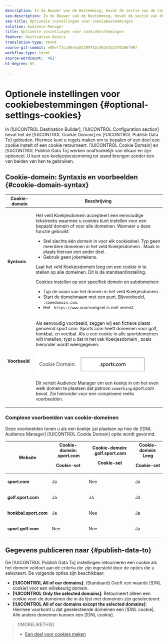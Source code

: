 ```yaml
---
description: In de Bouwer van de Bestemming, bevat de sectie van de Configuratie het Domein van de Koek en publiceert Gegevens aan gebieden. Hiermee kunt u regels maken om te bepalen of een doel een cookie instelt of een cookie retourneert. Cookie-domein en publicatiegegevens om onafhankelijk van elkaar te werken en zijn optioneel. U kunt een koekjesbestemming tot stand brengen zonder één van beiden van hen te gebruiken.
seo-description: In de Bouwer van de Bestemming, bevat de sectie van de Configuratie het Domein van de Koek en publiceert Gegevens aan gebieden. Hiermee kunt u regels maken om te bepalen of een doel een cookie instelt of een cookie retourneert. Cookie-domein en publicatiegegevens om onafhankelijk van elkaar te werken en zijn optioneel. U kunt een koekjesbestemming tot stand brengen zonder één van beiden van hen te gebruiken.
seo-title: Optionele instellingen voor cookiebestemmingen
solution: Audience Manager
title: Optionele instellingen voor cookiebestemmingen
feature: Destination Basics
translation-type: tm+mt
source-git-commit: e05eff3cc04e4a82399752c862e2b2370286f96f
workflow-type: tm+mt
source-wordcount: '461'
ht-degree: 6%

---
```



# Optionele instellingen voor cookiebestemmingen {#optional-settings-cookies}

In [!UICONTROL Destination Builder], [!UICONTROL Configuration section] bevat het de [!UICONTROL Cookie Domain] en [!UICONTROL Publish Data To] gebieden. Hiermee kunt u regels maken om te bepalen of een doel een cookie instelt of een cookie retourneert. [!UICONTROL Cookie Domain] en [!UICONTROL Publish Data To] werken onafhankelijk van elkaar en zijn optioneel. U kunt een koekjesbestemming tot stand brengen zonder één van beiden van hen te gebruiken.

## Cookie-domein: Syntaxis en voorbeelden {#cookie-domain-syntax}

<!-- cookie-destination-options.xml -->

<table id="table_4F4F7562AFEE49F8917AAE5712B5CCE4"> 
 <thead> 
  <tr> 
   <th colname="col1" class="entry"> Cookie-domein </th> 
   <th colname="col2" class="entry"> Beschrijving </th> 
  </tr>
 </thead>
 <tbody> 
  <tr> 
   <td colname="col1"> <p><b>Syntaxis</b> </p> </td> 
   <td colname="col2"> <p>Het veld <span class="wintitle"> Koekjesdomein</span> accepteert een eenvoudige tekstreeks waarmee u cookies kunt instellen voor een bepaald domein of voor alle domeinen. Wanneer u deze functie gebruikt: </p> <p> 
     <ul id="ul_473CB59F2C0C4B358201BE5C8B27D73D"> 
      <li id="li_4E7F4691C1B54415963F7D5AA1558C9A">Stel slechts één domein in voor elk cookiedoel. Typ geen meerdere domeinen in het veld <span class="wintitle"> Koekjesdomein</span> . Maak in plaats hiervan een ander <span class="wintitle"> doel</span> . </li> 
      <li id="li_AEBF5C5F3C264C5EA4A2A6063C3F377D">Gebruik geen jokertekens. </li> 
     </ul> </p> <p> Laat het veld <span class="wintitle"> Koekjesdomein</span> leeg om een cookie in te stellen op alle domeinen. Dit is de standaardinstelling. </p> <p>Cookies instellen op een specifiek domein en subdomeinen: </p> <p> 
     <ul id="ul_F25BC0D8C40641A2A5CA338E5C258435"> 
      <li id="li_E236D8DEE4F24F9BBA36074F7049C12C">Typ de naam van het domein in het veld <span class="wintitle"> Koekjesdomein</span> . </li> 
      <li id="li_0471C198EE344DE5963A3C2F70B9E78B">Start de domeinnaam met een punt. Bijvoorbeeld, <code> .somedomain.com</code>. </li> 
      <li id="li_73D06F2BEF45487280C2245E1F6B8ED0">Het <code> https://www</code> voorvoegsel is niet vereist. </li> 
     </ul> </p> </td> 
  </tr> 
  <tr> 
   <td colname="col1"> <p><b>Voorbeeld</b> </p> </td> 
   <td colname="col2"> <p>Als eenvoudig voorbeeld, zeggen wij een fictieve plaats genoemd sport.com. Sports.com heeft domeinen voor golf, honkbal, en voetbal. Als u een cookie in alle sportdomeinen wilt instellen, typt u dat in het vak <span class="wintitle"> Koekjesdomein</span> , zoals hieronder wordt weergegeven: </p> <p> <img src="assets/sports-domain.png" id="image_8883477BB3B543648C97A441AD34C6DE" /> </p> <p>Dit vertelt <span class="keyword"> Audience Manager</span> om een koekje in om het even welk domein te plaatsen dat patroon <code><i>something</i></code>.sport.com bevat. Zie hieronder voor een complexere reeks voorbeelden. </p> </td> 
  </tr> 
 </tbody> 
</table>

### Complexe voorbeelden van cookie-domeinen

Deze voorbeelden tonen u als een koekje zal plaatsen op hoe de [!DNL Audience Manager] [!UICONTROL Cookie Domain] optie wordt gevormd.

<table id="table_3A7B9479CDA6493FA8104D8D9841E914"> 
 <thead> 
  <tr> 
   <th colname="col1" class="entry"> Website </th> 
   <th colname="col2" class="entry">Cookie-domein: .sport.com <p>Cookie-set </p> </th> 
   <th colname="col3" class="entry">Cookie-domein: .golf.sport.com <p>Cookie-set </p> </th> 
   <th colname="col4" class="entry">Cookie-domein: Leeg <p>Cookie-set </p> </th> 
  </tr> 
 </thead>
 <tbody> 
  <tr> 
   <td colname="col1"> <p> <b>sport.com</b> </p> </td> 
   <td colname="col2"> Ja </td> 
   <td colname="col3"> Nee </td> 
   <td colname="col4"> Ja </td> 
  </tr> 
  <tr> 
   <td colname="col1"> <p> <b>golf.sport.com</b> </p> </td> 
   <td colname="col2"> Ja </td> 
   <td colname="col3"> Ja </td> 
   <td colname="col4"> Ja </td> 
  </tr> 
  <tr> 
   <td colname="col1"> <p> <b>honkbal.sport.com</b> </p> </td> 
   <td colname="col2"> Ja </td> 
   <td colname="col3"> Nee </td> 
   <td colname="col4"> Ja </td> 
  </tr> 
  <tr> 
   <td colname="col1"> <p> <b>sport.golf.com</b> </p> </td> 
   <td colname="col2"> Nee </td> 
   <td colname="col3"> Nee </td> 
   <td colname="col4"> Ja </td> 
  </tr> 
 </tbody> 
</table>

## Gegevens publiceren naar {#publish-data-to}

De [!UICONTROL Publish Data To] instellingen retourneren een cookie als het domein voldoet aan de criteria die zijn ingesteld door de opties die u selecteert. De volgende opties zijn beschikbaar:

* **[!UICONTROL All of our domains]**: (Standaard) Geeft een waarde [!DNL cookie] voor een willekeurig domein.
* **[!UICONTROL Only the selected domains]**: Retourneert alleen een cookie voor de domeinen die in de lijst met domeinen zijn geselecteerd.
* **[!UICONTROL All of our domains except the selected domains]**: Hiermee voorkomt u dat geselecteerde domeinen een [!DNL cookie]. Alle andere domeinen kunnen een [!DNL cookie].

>[!MORELIKETHIS]
>
>* [Een doel voor cookies maken](../../features/destinations/create-cookie-destination.md)